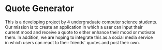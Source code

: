 # Quote Generator
This is a developing project by 4 undergraduate computer science students. 
Our mission is to create an application in which a user can input their
current mood and receive a quote to either enhance their mood or motivate 
them. 
In addition, we are hoping to integrate this as a social media service 
in which users can react to their friends' quotes and post their own.
